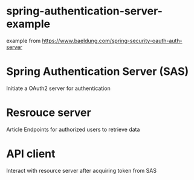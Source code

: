 # spring-authentication-server-example
example from https://www.baeldung.com/spring-security-oauth-auth-server

# Spring Authentication Server (SAS)
Initiate a OAuth2 server for authentication

# Resrouce server
Article Endpoints for authorized users to retrieve data

# API client
Interact with resource server after acquiring token from SAS

